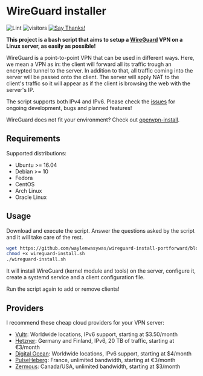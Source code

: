 # WireGuard installer

![Lint](https://github.com/angristan/wireguard-install/workflows/Lint/badge.svg)
![visitors](https://visitor-badge.glitch.me/badge?page_id=angristan.wireguard-install)
[![Say Thanks!](https://img.shields.io/badge/Say%20Thanks-!-1EAEDB.svg)](https://saythanks.io/to/angristan)

**This project is a bash script that aims to setup a [WireGuard](https://www.wireguard.com/) VPN on a Linux server, as easily as possible!**

WireGuard is a point-to-point VPN that can be used in different ways. Here, we mean a VPN as in: the client will forward all its traffic trough an encrypted tunnel to the server. In addition to that, all traffic coming into the server will be passed onto the client.
The server will apply NAT to the client's traffic so it will appear as if the client is browsing the web with the server's IP.

The script supports both IPv4 and IPv6. Please check the [issues](https://github.com/angristan/wireguard-install/issues) for ongoing development, bugs and planned features!

WireGuard does not fit your environment? Check out [openvpn-install](https://github.com/angristan/openvpn-install).

## Requirements

Supported distributions:

- Ubuntu >= 16.04
- Debian >= 10
- Fedora
- CentOS
- Arch Linux
- Oracle Linux

## Usage

Download and execute the script. Answer the questions asked by the script and it will take care of the rest.

```bash
wget https://github.com/waylenwasywas/wireguard-install-portforward/blob/master/wireguard-install.sh
chmod +x wireguard-install.sh
./wireguard-install.sh
```

It will install WireGuard (kernel module and tools) on the server, configure it, create a systemd service and a client configuration file. 

Run the script again to add or remove clients!

## Providers

I recommend these cheap cloud providers for your VPN server:

- [Vultr](https://goo.gl/Xyd1Sc): Worldwide locations, IPv6 support, starting at \$3.50/month
- [Hetzner](https://hetzner.cloud/?ref=ywtlvZsjgeDq): Germany and Finland, IPv6, 20 TB of traffic, starting at €3/month
- [Digital Ocean](https://goo.gl/qXrNLK): Worldwide locations, IPv6 support, starting at \$4/month
- [PulseHeberg](https://goo.gl/76yqW5): France, unlimited bandwidth, starting at €3/month
- [Zermous](https://zermous.com): Canada/USA, unlimited bandwidth, starting at $3/month
